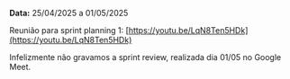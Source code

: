 **Data:** 25/04/2025 a 01/05/2025

Reunião para sprint planning 1: [https://youtu.be/LqN8Ten5HDk](https://youtu.be/LqN8Ten5HDk)

Infelizmente não gravamos a sprint review, realizada dia 01/05 no Google Meet.